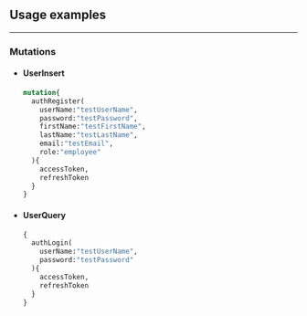 ## Usage examples
---

### Mutations

* #### UserInsert
  ```graphql
  mutation{
    authRegister(
      userName:"testUserName",
      password:"testPassword",
      firstName:"testFirstName",
      lastName:"testLastName",
      email:"testEmail",
      role:"employee"
    ){
      accessToken,
      refreshToken
    }
  }
  ```

* #### UserQuery
  ```graphql
  {
    authLogin(
      userName:"testUserName",
      password:"testPassword"
    ){
      accessToken,
      refreshToken
    }
  }
  ```
